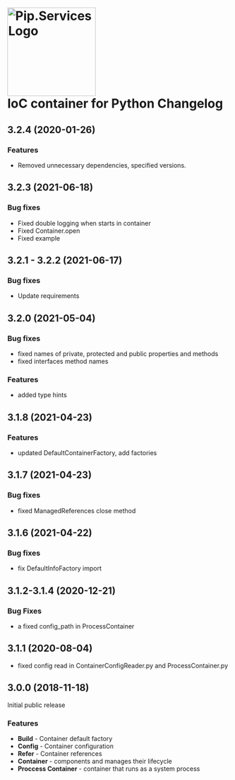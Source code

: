 # <img src="https://uploads-ssl.webflow.com/5ea5d3315186cf5ec60c3ee4/5edf1c94ce4c859f2b188094_logo.svg" alt="Pip.Services Logo" width="200"> <br/> IoC container for Python Changelog

## <a name="3.2.4"></a> 3.2.4 (2020-01-26)

### Features
* Removed unnecessary dependencies, specified versions.

## <a name="3.2.3"></a> 3.2.3 (2021-06-18)

### Bug fixes
* Fixed double logging when starts in container
* Fixed Container.open
* Fixed example

## <a name="3.2.1 - 3.2.2"></a> 3.2.1 - 3.2.2 (2021-06-17)

### Bug fixes
* Update requirements

## <a name="3.2.0"></a> 3.2.0 (2021-05-04)

### Bug fixes
* fixed names of private, protected and public properties and methods
* fixed interfaces method names

### Features
* added type hints

## <a name="3.1.8"></a> 3.1.8 (2021-04-23)

### Features
* updated DefaultContainerFactory, add factories

## <a name="3.1.7"></a> 3.1.7 (2021-04-23)

### Bug fixes
* fixed ManagedReferences close method

## <a name="3.1.6"></a> 3.1.6 (2021-04-22)

### Bug fixes
* fix DefaultInfoFactory import

## <a name="3.1.2-3.1.4"></a> 3.1.2-3.1.4 (2020-12-21)

### Bug Fixes
* a fixed config_path in ProcessContainer

## <a name="3.1.1"></a> 3.1.1 (2020-08-04)
* fixed config read in ContainerConfigReader.py and ProcessContainer.py

## <a name="3.0.0"></a> 3.0.0 (2018-11-18)

Initial public release

### Features
- **Build** - Container default factory
- **Config** - Container configuration
- **Refer** - Container references
- **Container** - components and manages their lifecycle
- **Proccess Container** - container that runs as a system process


